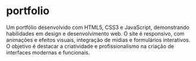 # portfolio
Um portfólio desenvolvido com HTML5, CSS3 e JavaScript, demonstrando habilidades em design e desenvolvimento web. O site é responsivo, com animações e efeitos visuais, integração de mídias e formulários interativos. O objetivo é destacar a criatividade e profissionalismo na criação de interfaces modernas e funcionais.
